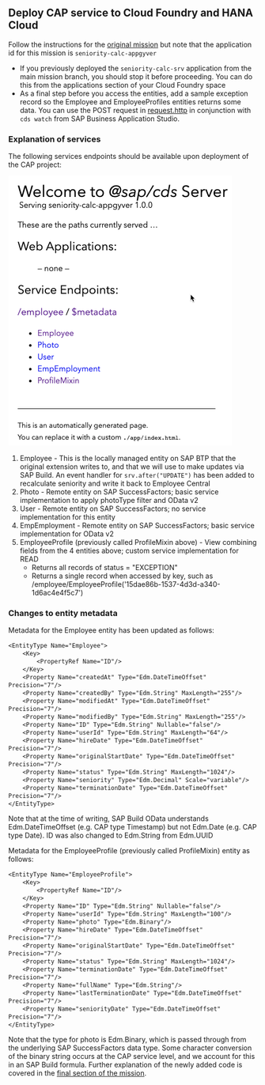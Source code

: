 ## Deploy CAP service to Cloud Foundry and HANA Cloud

Follow the instructions for the [original mission](https://github.com/SAP-samples/successfactors-extension-calculate-employee-seniority/tree/mission/05-DeployCAPApplicationToCloudFoundryAndHANACloud) but note that the application id for this mission is ```seniority-calc-appgyver```

  - If you previously deployed the ```seniority-calc-srv``` application from the main mission branch, you should stop it before proceeding. You can do this from the applications section of your Cloud Foundry space
  - As a final step before you access the entities, add a sample exception record so the Employee and EmployeeProfiles entities returns some data. You can use the POST request in [request.http](../../sfsf-mobile-appgyver/srv/request.http#L48) in conjunction with ```cds watch``` from SAP Business Application Studio.

### Explanation of services

The following services endpoints should be available upon deployment of the CAP project:

  ![CAP Service endpoints](./images/1endpoints.png)
    
1. Employee - This is the locally managed entity on SAP BTP that the original extension writes to, and that we will use to make updates via SAP Build. An event handler for ```srv.after("UPDATE")``` has been added to recalculate seniority and write it back to Employee Central
2. Photo - Remote entity on SAP SuccessFactors; basic service implementation to apply photoType filter and OData v2
3. User - Remote entity on SAP SuccessFactors; no service implementation for this entity
4. EmpEmployment - Remote entity on SAP SuccessFactors; basic service implementation for OData v2
5. EmployeeProfile (previously called ProfileMixin above) - View combining fields from the 4 entities above; custom service implementation for READ
    - Returns all records of status = "EXCEPTION"
    - Returns a single record when accessed by key, such as /employee/EmployeeProfile('15dae86b-1537-4d3d-a340-1d6ac4e4f5c7')

### Changes to entity metadata

Metadata for the Employee entity has been updated as follows:

```
<EntityType Name="Employee">
    <Key>
        <PropertyRef Name="ID"/>
    </Key>
    <Property Name="createdAt" Type="Edm.DateTimeOffset" Precision="7"/>
    <Property Name="createdBy" Type="Edm.String" MaxLength="255"/>
    <Property Name="modifiedAt" Type="Edm.DateTimeOffset" Precision="7"/>
    <Property Name="modifiedBy" Type="Edm.String" MaxLength="255"/>
    <Property Name="ID" Type="Edm.String" Nullable="false"/>
    <Property Name="userId" Type="Edm.String" MaxLength="64"/>
    <Property Name="hireDate" Type="Edm.DateTimeOffset" Precision="7"/>
    <Property Name="originalStartDate" Type="Edm.DateTimeOffset" Precision="7"/>
    <Property Name="status" Type="Edm.String" MaxLength="1024"/>
    <Property Name="seniority" Type="Edm.Decimal" Scale="variable"/>
    <Property Name="terminationDate" Type="Edm.DateTimeOffset" Precision="7"/>
</EntityType>
```

Note that at the time of writing, SAP Build OData understands Edm.DateTimeOffset (e.g. CAP type Timestamp) but not Edm.Date (e.g. CAP type Date). ID was also changed to Edm.String from Edm.UUID

Metadata for the EmployeeProfile (previously called ProfileMixin) entity as follows:

```
<EntityType Name="EmployeeProfile">
    <Key>
        <PropertyRef Name="ID"/>
    </Key>
    <Property Name="ID" Type="Edm.String" Nullable="false"/>
    <Property Name="userId" Type="Edm.String" MaxLength="100"/>
    <Property Name="photo" Type="Edm.Binary"/>
    <Property Name="hireDate" Type="Edm.DateTimeOffset" Precision="7"/>
    <Property Name="originalStartDate" Type="Edm.DateTimeOffset" Precision="7"/>
    <Property Name="status" Type="Edm.String" MaxLength="1024"/>
    <Property Name="terminationDate" Type="Edm.DateTimeOffset" Precision="7"/>
    <Property Name="fullName" Type="Edm.String"/>
    <Property Name="lastTerminationDate" Type="Edm.DateTimeOffset" Precision="7"/>
    <Property Name="seniorityDate" Type="Edm.DateTimeOffset" Precision="7"/>
</EntityType>
```

Note that the type for photo is Edm.Binary, which is passed through from the underlying SAP SuccessFactors data type. Some character conversion of the binary string occurs at the CAP service level, and we account for this in an SAP Build formula. Further explanation of the newly added code is covered in the [final section of the mission](../08-CustomizeTheApplicationAndServicesForYourOwnScenario).
